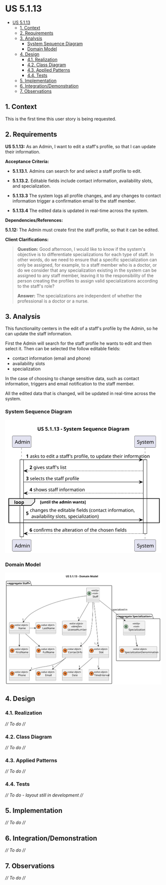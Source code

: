 # US 5.1.13

<!-- TOC -->
* [US 5.1.13](#us-5113)
  * [1. Context](#1-context)
  * [2. Requirements](#2-requirements)
  * [3. Analysis](#3-analysis)
    * [System Sequence Diagram](#system-sequence-diagram)
    * [Domain Model](#domain-model)
  * [4. Design](#4-design)
    * [4.1. Realization](#41-realization)
    * [4.2. Class Diagram](#42-class-diagram)
    * [4.3. Applied Patterns](#43-applied-patterns)
    * [4.4. Tests](#44-tests)
  * [5. Implementation](#5-implementation)
  * [6. Integration/Demonstration](#6-integrationdemonstration)
  * [7. Observations](#7-observations)
<!-- TOC -->


## 1. Context

This is the first time this user story is being requested.

## 2. Requirements

**US 5.1.13:** As an Admin, I want to edit a staff's profile, so that I can update their information.

**Acceptance Criteria:**

- **5.1.13.1.** Admins can search for and select a staff profile to edit.

- **5.1.13.2.** Editable fields include contact information, availability slots, and specialization.

- **5.1.13.3** The system logs all profile changes, and any changes to contact information trigger a confirmation email
to the staff member.

- **5.1.13.4** The edited data is updated in real-time across the system.

**Dependencies/References:**

**5.1.12:** The Admin must create first the staff profile, so that it can be edited.

**Client Clarifications:**

> **Question:** Good afternoon, I would like to know if the system's objective is to differentiate specializations for
> each type of staff. In other words, do we need to ensure that a specific specialization can only be assigned,
> for example, to a staff member who is a doctor, or do we consider that any specialization existing in the system
> can be assigned to any staff member, leaving it to the responsibility of the person creating the profiles to assign
> valid specializations according to the staff's role?
>
> **Answer:** The specializations are independent of whether the professional is a doctor or a nurse.


## 3. Analysis

This functionality centers in the edit of a staff's profile by the Admin, so he can update the staff information.

First the Admin will search for the staff profile he wants to edit and then select it. Then can be selected the follow
editable fields:
- contact information (email and phone)
- availability slots
- specialization

In the case of choosing to change sensitive data, such as contact information, triggers and email notification to the
staff member.

All the edited data that is changed, will be updated in real-time across the system.


### System Sequence Diagram

![us-5.1.13-ssd.svg](diagrams/ssd/us-5.1.13-ssd.svg)

### Domain Model

![us-5.1.13-dm.svg](diagrams/dm/us-5.1.13-dm.svg)

## 4. Design

### 4.1. Realization

_// To do //_

### 4.2. Class Diagram

_// To do //_

### 4.3. Applied Patterns

_// To do //_

### 4.4. Tests

_// To do - layout still in development //_ 


## 5. Implementation

_// To do //_

## 6. Integration/Demonstration

_// To do //_

## 7. Observations

_// To do //_